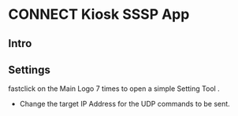 # CONNECT Kiosk SSSP App

## Intro

## Settings
fastclick on the Main Logo 7 times to open a simple Setting Tool . 
- Change the target IP Address for the UDP commands to be sent. 